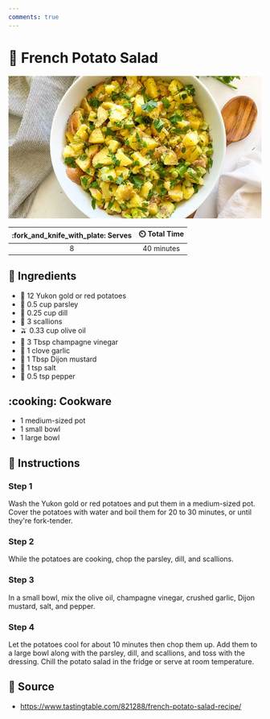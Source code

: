 ```yaml
---
comments: true
---
```

# :potato: French Potato Salad

![French Potato Salad](../assets/images/french-potato-salad.png)

| :fork_and_knife_with_plate: Serves | :timer_clock: Total Time |
|:----------------------------------:|:-----------------------: |
| 8 | 40 minutes |

## :salt: Ingredients

- :potato: 12 Yukon gold or red potatoes
- :herb: 0.5 cup parsley
- :herb: 0.25 cup dill
- :onion: 3 scallions
- :olive: 0.33 cup olive oil
- :sake: 3 Tbsp champagne vinegar
- :garlic: 1 clove garlic
- :hotdog: 1 Tbsp Dijon mustard
- :salt: 1 tsp salt
- :salt: 0.5 tsp pepper

## :cooking: Cookware

- 1 medium-sized pot
- 1 small bowl
- 1 large bowl

## :pencil: Instructions

### Step 1

Wash the Yukon gold or red potatoes and put them in a medium-sized pot. Cover the potatoes with water and boil them for
20 to 30 minutes, or until they're fork-tender.

### Step 2

While the potatoes are cooking, chop the parsley, dill, and scallions.

### Step 3

In a small bowl, mix the olive oil, champagne vinegar, crushed garlic, Dijon mustard, salt, and pepper.

### Step 4

Let the potatoes cool for about 10 minutes then chop them up. Add them to a large bowl along with the parsley, dill, and
scallions, and toss with the dressing. Chill the potato salad in the fridge or serve at room temperature.

## :link: Source

- <https://www.tastingtable.com/821288/french-potato-salad-recipe/>

